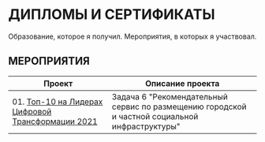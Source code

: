 # ДИПЛОМЫ И СЕРТИФИКАТЫ
Образование, которое я получил. Мероприятия, в которых я участвовал.

## МЕРОПРИЯТИЯ
| **Проект** | **Описание проекта** | 
| -------------------- | --------------------- |
01. [Топ-10 на Лидерах Цифровой Трансформации 2021](https://github.com/urzumo/certificates_and_diplomas/blob/urzumo/competitions/ЛЦТ-2021.pdf) | Задача 6 "Рекомендательный сервис по размещению городской и частной социальной инфраструктуры" 
